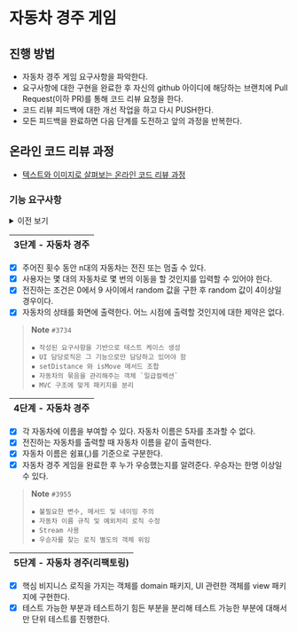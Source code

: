 # 자동차 경주 게임
## 진행 방법
* 자동차 경주 게임 요구사항을 파악한다.
* 요구사항에 대한 구현을 완료한 후 자신의 github 아이디에 해당하는 브랜치에 Pull Request(이하 PR)를 통해 코드 리뷰 요청을 한다.
* 코드 리뷰 피드백에 대한 개선 작업을 하고 다시 PUSH한다.
* 모든 피드백을 완료하면 다음 단계를 도전하고 앞의 과정을 반복한다.

## 온라인 코드 리뷰 과정
* [텍스트와 이미지로 살펴보는 온라인 코드 리뷰 과정](https://github.com/next-step/nextstep-docs/tree/master/codereview)


### 기능 요구사항

<details>
<summary> 이전 보기 </summary> 
<div>

<br>

| 1단계 - 학습 테스트 실습 |
| --- |
- [x] String 클래스에 대한 학습 테스트
- [x] Set Collection에 대한 학습 테스트

| 2단계 - 문자열 덧셈 계산기 |
| --- |
- [x] 쉼표(,) 또는 콜론(:)을 구분자로 가지는 문자열을 전달하는 경우 구분자를 기준으로 분리한 각 숫자의 합을 반환
- [x] 앞의 기본 구분자(쉼표, 콜론)외에 커스텀 구분자를 지정할 수 있다.
- [x] 문자열 계산기에 숫자 이외의 값 또는 음수를 전달하는 경우 RuntimeException 예외를 throw한다.

</div>
</details>

| 3단계 - 자동차 경주 |
| --- |
- [x] 주어진 횟수 동안 n대의 자동차는 전진 또는 멈출 수 있다.
- [x] 사용자는 몇 대의 자동차로 몇 번의 이동을 할 것인지를 입력할 수 있어야 한다.
- [x] 전진하는 조건은 0에서 9 사이에서 random 값을 구한 후 random 값이 4이상일 경우이다.
- [x] 자동차의 상태를 화면에 출력한다. 어느 시점에 출력할 것인지에 대한 제약은 없다.

> **Note** `#3734` <br>
> ``` 
> ▪ 작성된 요구사항을 기반으로 테스트 케이스 생성
> ▪ UI 담당로직은 그 기능으로만 담당하고 있어야 함
> ▪ setDistance 와 isMove 메서드 조합
> ▪ 자동차의 묶음을 관리해주는 객체 `일급컬렉션` 
> ▪ MVC 구조에 맞게 패키지를 분리 
> ```

| 4단계 - 자동차 경주 |
| --- |
- [x] 각 자동차에 이름을 부여할 수 있다. 자동차 이름은 5자를 초과할 수 없다.
- [x] 전진하는 자동차를 출력할 때 자동차 이름을 같이 출력한다.
- [x] 자동차 이름은 쉼표(,)를 기준으로 구분한다.
- [x] 자동차 경주 게임을 완료한 후 누가 우승했는지를 알려준다. 우승자는 한명 이상일 수 있다.

> **Note** `#3955` <br>
> ``` 
> ▪ 불필요한 변수, 메서드 및 네이밍 주의
> ▪ 자동차 이름 규칙 및 예외처리 로직 수정 
> ▪ Stream 사용
> ▪ 우승자를 찾는 로직 별도의 객체 위임
> ```

| 5단계 - 자동차 경주(리팩토링) |
| --- |
- [x] 핵심 비지니스 로직을 가지는 객체를 domain 패키지, UI 관련한 객체를 view 패키지에 구현한다.
- [x] 테스트 가능한 부분과 테스트하기 힘든 부분을 분리해 테스트 가능한 부분에 대해서만 단위 테스트를 진행한다.